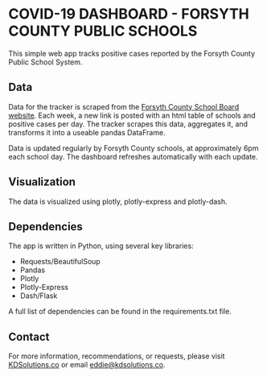 # COVID-19 DASHBOARD - FORSYTH COUNTY PUBLIC SCHOOLS
This simple web app tracks positive cases reported by the Forsyth County Public School System.

## Data
Data for the tracker is scraped from the [Forsyth County School Board website](https://www.forsyth.k12.ga.us/Page/52982). Each week, a new link is posted with an html table of schools and positive cases per day. The tracker scrapes this data, aggregates it, and transforms it into a useable pandas DataFrame.

Data is updated regularly by Forsyth County schools, at approximately 6pm each school day. The dashboard refreshes automatically with each update. 

## Visualization
The data is visualized using plotly, plotly-express and plotly-dash.

## Dependencies
The app is written in Python, using several key libraries:
* Requests/BeautifulSoup
* Pandas
* Plotly
* Plotly-Express
* Dash/Flask

A full list of dependencies can be found in the requirements.txt file.

## Contact
For more information, recommendations, or requests, please visit [KDSolutions.co](http://KDSolutions.co) or email [eddie@kdsolutions.co](mailto:eddie@kdsolutions.co).
